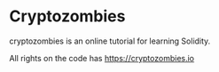 # Cryptozombies

cryptozombies is an online tutorial for learning Solidity.

All rights on the code has https://cryptozombies.io
